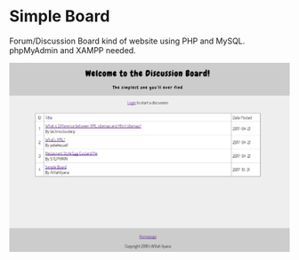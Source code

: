 # Simple Board

Forum/Discussion Board kind of website using PHP and MySQL. phpMyAdmin and XAMPP needed.

![simpleBoard screenshot](screenshot.PNG)
